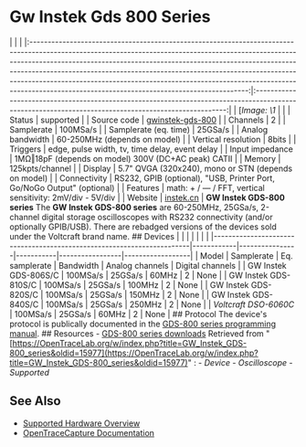 # Gw Instek Gds 800 Series
| | | |:-----------------------------------------------------------------------------------------------------------------------------------------------------------------------------------------------------------------------------------------------------------------------------------------------------------------------------------------------------------------------------------------------------------------------------------------------------------------:|:----------------------------------------------------------------------------------------------------------------------------------------------------:| | [*Image: \1* | | | Status | supported | | Source code | [gwinstek-gds-800](http://github.com/OpenTraceLab/?p=OpenTraceCapture.git;a=tree;f=src/hardware/gwinstek-gds-800) | | Channels | 2 | | Samplerate | 100MSa/s | | Samplerate (eq. time) | 25GSa/s | | Analog bandwidth | 60-250MHz (depends on model) | | Vertical resolution | 8bits | | Triggers | edge, pulse width, tv, time delay, event delay | | Input impedance | 1MΩ‖18pF (depends on model) 300V (DC+AC peak) CATII | | Memory | 125kpts/channel | | Display | 5.7" QVGA (320x240), mono or STN (depends on model) | | Connectivity | RS232, GPIB (optional), "USB, Printer Port, Go/NoGo Output" (optional) | | Features | math: + / — / FFT, vertical sensitivity: 2mV/div - 5V/div | | Website | [instek.cn](http://www.instek.cn/en/product/productdetail.aspx?pid=3&mid=7&id=51) | **GW Instek GDS-800 series** The **GW Instek GDS-800 series** are 60-250MHz, 25GSa/s, 2-channel digital storage oscilloscopes with RS232 connectivity (and/or optionally GPIB/USB). There are rebadged versions of the devices sold under the Voltcraft brand name. ## Devices | | | | | | | |-----------------------------------------------------------------------|------------|----------------|-----------|-----------------|------------------| | Model | Samplerate | Eq. samplerate | Bandwidth | Analog channels | Digital channels | | GW Instek GDS-806S/C | 100MSa/s | 25GSa/s | 60MHz | 2 | None | | GW Instek GDS-810S/C | 100MSa/s | 25GSa/s | 100MHz | 2 | None | | GW Instek GDS-820S/C | 100MSa/s | 25GSa/s | 150MHz | 2 | None | | GW Instek GDS-840S/C | 100MSa/s | 25GSa/s | 250MHz | 2 | None | | *Voltcraft DSO-6060C* | 100MSa/s | 25GSa/s | 60MHz | 2 | None | ## Protocol The device's protocol is publically documented in the [GDS-800 series programming manual](https://www.gwinstek.com/en-GB/products/downloadSeriesDownNew/12213/1059). ## Resources \- [GDS-800 series downloads](http://www.instek.cn/en/download/downloadfilelist.aspx?id=51)
Retrieved from "[https://OpenTraceLab.org/w/index.php?title=GW_Instek_GDS-800_series&oldid=15977](https://OpenTraceLab.org/w/index.php?title=GW_Instek_GDS-800_series&oldid=15977)"
: \- *Device* \- *Oscilloscope* \- *Supported*
## See Also
- [Supported Hardware Overview](../supported-hardware.md)
- [OpenTraceCapture Documentation](../../opentracecapture/overview.md)
